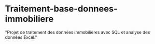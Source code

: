 # Traitement-base-donnees-immobiliere
"Projet de traitement des données immobilières avec SQL et analyse des données Excel."
